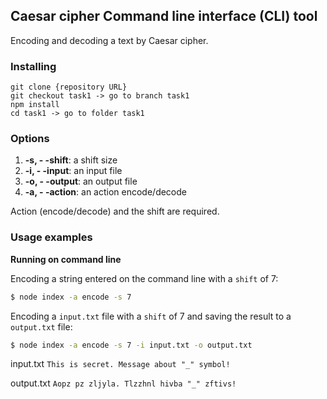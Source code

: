 ## Caesar cipher Command line interface (CLI) tool
Encoding and decoding a text by Caesar cipher.

### Installing

```
git clone {repository URL}
git checkout task1 -> go to branch task1
npm install
cd task1 -> go to folder task1
```
### Options

1.  **-s, - -shift**: a shift size
2.  **-i, - -input**: an input file
3.  **-o, - -output**: an output file
4.  **-a, - -action**: an action encode/decode

Action (encode/decode) and the shift are required.

### Usage examples

**Running on command line**

Encoding a string entered on the command line with a `shift` of 7:

```bash
$ node index -a encode -s 7
```

Encoding a `input.txt` file with a `shift` of 7 and saving the result to a `output.txt` file:

```bash
$ node index -a encode -s 7 -i input.txt -o output.txt
```

 input.txt
 `This is secret. Message about "_" symbol!`

 output.txt
 `Aopz pz zljyla. Tlzzhnl hivba "_" zftivs!`